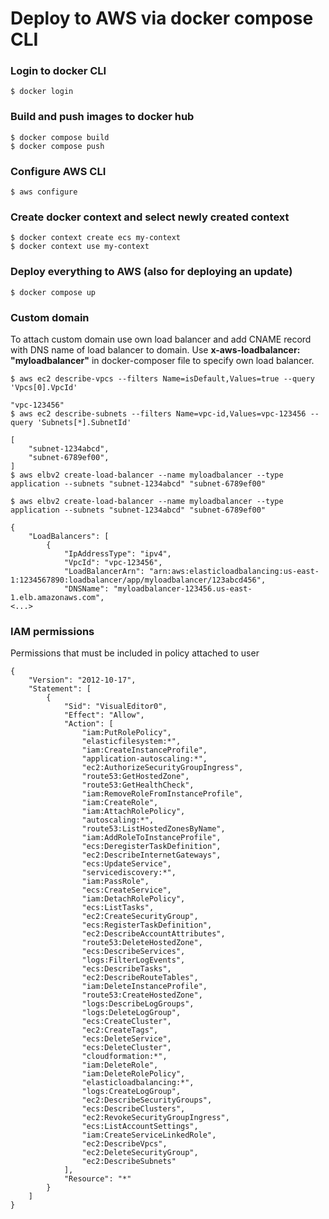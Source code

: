 # Deploy to AWS via docker compose CLI

### Login to docker CLI
```
$ docker login
```
### Build and push images to docker hub
```
$ docker compose build
$ docker compose push
```
### Configure AWS CLI
```
$ aws configure
```
### Create docker context and select newly created context
```
$ docker context create ecs my-context
$ docker context use my-context
```
### Deploy everything to AWS (also for deploying an update)
```
$ docker compose up
```
### Custom domain
To attach custom domain use own load balancer and add CNAME record with DNS name of load balancer to domain. Use **x-aws-loadbalancer: "myloadbalancer"** in docker-composer file to specify own load balancer.
 ```
 $ aws ec2 describe-vpcs --filters Name=isDefault,Values=true --query 'Vpcs[0].VpcId'
    
 "vpc-123456"
 $ aws ec2 describe-subnets --filters Name=vpc-id,Values=vpc-123456 --query 'Subnets[*].SubnetId'
    
 [
     "subnet-1234abcd",
     "subnet-6789ef00",
 ]
$ aws elbv2 create-load-balancer --name myloadbalancer --type application --subnets "subnet-1234abcd" "subnet-6789ef00"

 $ aws elbv2 create-load-balancer --name myloadbalancer --type application --subnets "subnet-1234abcd" "subnet-6789ef00"
    
 {
     "LoadBalancers": [
         {
             "IpAddressType": "ipv4",
             "VpcId": "vpc-123456",
             "LoadBalancerArn": "arn:aws:elasticloadbalancing:us-east-1:1234567890:loadbalancer/app/myloadbalancer/123abcd456",
             "DNSName": "myloadbalancer-123456.us-east-1.elb.amazonaws.com",
 <...>
 ```
### IAM permissions
Permissions that must be included in policy attached to user

```
{
    "Version": "2012-10-17",
    "Statement": [
        {
            "Sid": "VisualEditor0",
            "Effect": "Allow",
            "Action": [
                "iam:PutRolePolicy",
                "elasticfilesystem:*",
                "iam:CreateInstanceProfile",
                "application-autoscaling:*",
                "ec2:AuthorizeSecurityGroupIngress",
                "route53:GetHostedZone",
                "route53:GetHealthCheck",
                "iam:RemoveRoleFromInstanceProfile",
                "iam:CreateRole",
                "iam:AttachRolePolicy",
                "autoscaling:*",
                "route53:ListHostedZonesByName",
                "iam:AddRoleToInstanceProfile",
                "ecs:DeregisterTaskDefinition",
                "ec2:DescribeInternetGateways",
                "ecs:UpdateService",
                "servicediscovery:*",
                "iam:PassRole",
                "ecs:CreateService",
                "iam:DetachRolePolicy",
                "ecs:ListTasks",
                "ec2:CreateSecurityGroup",
                "ecs:RegisterTaskDefinition",
                "ec2:DescribeAccountAttributes",
                "route53:DeleteHostedZone",
                "ecs:DescribeServices",
                "logs:FilterLogEvents",
                "ecs:DescribeTasks",
                "ec2:DescribeRouteTables",
                "iam:DeleteInstanceProfile",
                "route53:CreateHostedZone",
                "logs:DescribeLogGroups",
                "logs:DeleteLogGroup",
                "ecs:CreateCluster",
                "ec2:CreateTags",
                "ecs:DeleteService",
                "ecs:DeleteCluster",
                "cloudformation:*",
                "iam:DeleteRole",
                "iam:DeleteRolePolicy",
                "elasticloadbalancing:*",
                "logs:CreateLogGroup",
                "ec2:DescribeSecurityGroups",
                "ecs:DescribeClusters",
                "ec2:RevokeSecurityGroupIngress",
                "ecs:ListAccountSettings",
                "iam:CreateServiceLinkedRole",
                "ec2:DescribeVpcs",
                "ec2:DeleteSecurityGroup",
                "ec2:DescribeSubnets"
            ],
            "Resource": "*"
        }
    ]
}
```